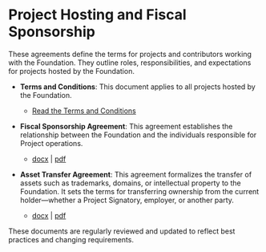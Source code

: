 # Project Hosting and Fiscal Sponsorship

These agreements define the terms for projects and contributors working with the Foundation. They outline roles, responsibilities, and expectations for projects hosted by the Foundation.

- **Terms and Conditions**:
    This document applies to all projects hosted by the Foundation.
    - [Read the Terms and Conditions][fs-terms]

- **Fiscal Sponsorship Agreement**:
    This agreement establishes the relationship between the Foundation and the individuals responsible for Project operations.
    - [docx][fs-docx] | [pdf][fs-pdf]

- **Asset Transfer Agreement**:
    This agreement formalizes the transfer of assets such as trademarks, domains, or intellectual property to the Foundation. It sets the terms for transferring ownership from the current holder—whether a Project Signatory, employer, or another party.
    - [docx][asset-transfer-docx] | [pdf][asset-transfer-pdf]

These documents are regularly reviewed and updated to reflect best practices and changing requirements.

[fs-docx]: https://docs.google.com/document/d/1HwfUV0dLacVxkqcIxphIHK-wt6i0K1Pn/edit?usp=sharing&ouid=118260000630928579528&rtpof=true&sd=true
[fs-pdf]: https://drive.google.com/file/d/18LCyzXYgP7FNcrbxgr61mn4j69q5yNKH/view?usp=drive_link
[fs-terms]: https://www.commonhaus.org/policies/project-hosting/terms-and-conditions.html
[asset-transfer-docx]: https://docs.google.com/document/d/1PtDgfXKUJ3DotLRkCB8Zv6CrSL6WKV4F/edit?usp=sharing&ouid=118260000630928579528&rtpof=true&sd=true
[asset-transfer-pdf]: https://drive.google.com/file/d/1aGyOAZpLKupYqGGswgA2sr3QEktK_i7D/view?usp=drive_link
